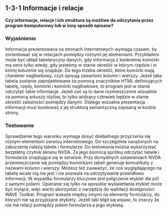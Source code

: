 ## 1-3-1 Informacje i relacje
**Czy informacje, relacje i ich struktura są możliwe do odczytania przez program komputerowy lub w inny sposób opisane?**

### Wyjaśnienie
Informacja prezentowana na stronach internetowych wymaga czasem, by zorientować się w relacjach pomiędzy różnymi jej elementami. Przykładem może być układ tabelaryczny danych, gdy informacja z konkretnej komórki ma sens tylko wtedy, gdy jesteśmy w stanie określić w którym rzędzie i w której kolumnie się znajduje. Do tego trzeba określić, które komórki mają charekter nagłówkowy, czyli opisują zawartość kolumn i wierszy. Jeżeli taka tabela zostanie zaprojektowana za pomocą znaczników HTML definiujących tabelę, rzędy, komórki i komórki nagłówkowe, to program jest w stanie odczytać takie informacje. Jeżeli zaś są to dane rozmieszczone wizualnie za pomocą arkuszy stylów, to tylko widzący człowiek będzie w stanie określić zależności pomiędzy danymi. Dlatego wizualna prezentacja informacji musi korelować z jej strukturą semantyczną zapisaną w kodzie strony.

### Testowanie
Sprawdzenie tego warunku wymaga dosyć dokładnego przyjrzenia się różnym elementom serwisu internetowego. Do szczególnie narażonych na zaburzenia należą tabele i formularze. Do testowania można wykorzystać bezpłatny czytnik ekranu NVDA. Za jego pomocą spróbuj odczytać tabele i formularze znajdujące się w serwisie. Przy domyślnych ustawieniach NVDA przemieszczanie się pomiędzy komórkami tabeli generuje komunikaty z nazwami kolumn i wierszy. Możesz też zauważyć, że coś wyglądającego na tabelę wcale nią nie jest i nie pozwala na odczytywanie prawidłowo informacji. W wypadku formularzy kluczowe jest połączenie etykiet dla pól z samymi polami. Opieranie się tylko na sposobie wyświetlania etykiet może być mylące, więc warto skorzystać z narzędzia do walidacji dostępności WAVE Toolbar. Program wskaże między innymi na elementy formularzy, do których nie są przypisane etykiety. Jeżeli taki błąd się pojawi, to znaczy że nie ma relacji pomiędzy polem formularza a jego etykietą.

